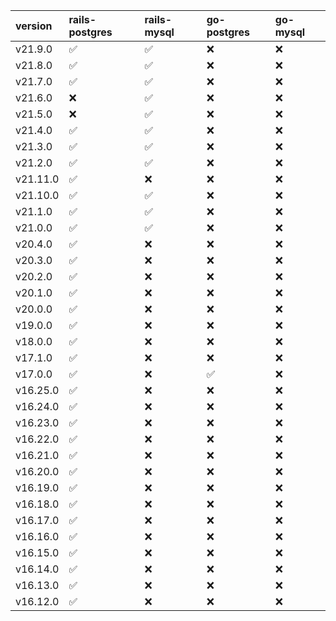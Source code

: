 | version   | rails-postgres     | rails-mysql        | go-postgres        | go-mysql   |
|:----------|:-------------------|:-------------------|:-------------------|:-----------|
| v21.9.0   | :white_check_mark: | :white_check_mark: | :x:                | :x:        |
| v21.8.0   | :white_check_mark: | :white_check_mark: | :x:                | :x:        |
| v21.7.0   | :white_check_mark: | :white_check_mark: | :x:                | :x:        |
| v21.6.0   | :x:                | :white_check_mark: | :x:                | :x:        |
| v21.5.0   | :x:                | :white_check_mark: | :x:                | :x:        |
| v21.4.0   | :white_check_mark: | :white_check_mark: | :x:                | :x:        |
| v21.3.0   | :white_check_mark: | :white_check_mark: | :x:                | :x:        |
| v21.2.0   | :white_check_mark: | :white_check_mark: | :x:                | :x:        |
| v21.11.0  | :white_check_mark: | :x:                | :x:                | :x:        |
| v21.10.0  | :white_check_mark: | :white_check_mark: | :x:                | :x:        |
| v21.1.0   | :white_check_mark: | :white_check_mark: | :x:                | :x:        |
| v21.0.0   | :white_check_mark: | :white_check_mark: | :x:                | :x:        |
| v20.4.0   | :white_check_mark: | :x:                | :x:                | :x:        |
| v20.3.0   | :white_check_mark: | :x:                | :x:                | :x:        |
| v20.2.0   | :white_check_mark: | :x:                | :x:                | :x:        |
| v20.1.0   | :white_check_mark: | :x:                | :x:                | :x:        |
| v20.0.0   | :white_check_mark: | :x:                | :x:                | :x:        |
| v19.0.0   | :white_check_mark: | :x:                | :x:                | :x:        |
| v18.0.0   | :white_check_mark: | :x:                | :x:                | :x:        |
| v17.1.0   | :white_check_mark: | :x:                | :x:                | :x:        |
| v17.0.0   | :white_check_mark: | :x:                | :white_check_mark: | :x:        |
| v16.25.0  | :white_check_mark: | :x:                | :x:                | :x:        |
| v16.24.0  | :white_check_mark: | :x:                | :x:                | :x:        |
| v16.23.0  | :white_check_mark: | :x:                | :x:                | :x:        |
| v16.22.0  | :white_check_mark: | :x:                | :x:                | :x:        |
| v16.21.0  | :white_check_mark: | :x:                | :x:                | :x:        |
| v16.20.0  | :white_check_mark: | :x:                | :x:                | :x:        |
| v16.19.0  | :white_check_mark: | :x:                | :x:                | :x:        |
| v16.18.0  | :white_check_mark: | :x:                | :x:                | :x:        |
| v16.17.0  | :white_check_mark: | :x:                | :x:                | :x:        |
| v16.16.0  | :white_check_mark: | :x:                | :x:                | :x:        |
| v16.15.0  | :white_check_mark: | :x:                | :x:                | :x:        |
| v16.14.0  | :white_check_mark: | :x:                | :x:                | :x:        |
| v16.13.0  | :white_check_mark: | :x:                | :x:                | :x:        |
| v16.12.0  | :white_check_mark: | :x:                | :x:                | :x:        |